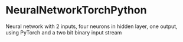 # NeuralNetworkTorchPython
Neural network with 2 inputs, four neurons in hidden layer, one output, using PyTorch and a two bit binary input stream
